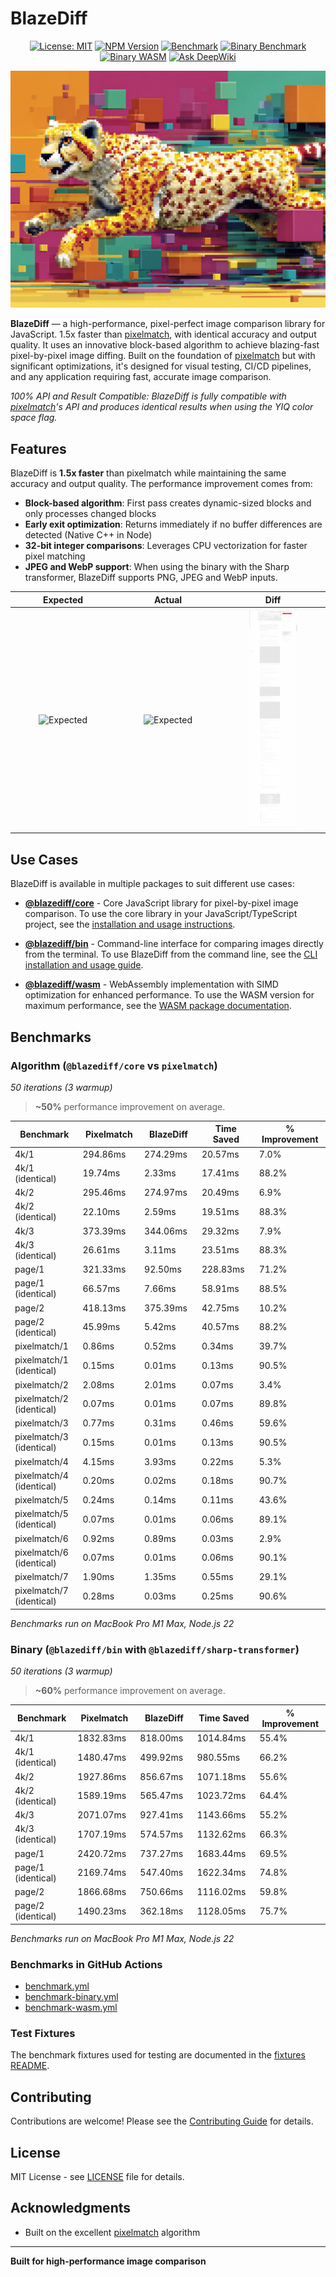 # BlazeDiff

<div align="center">

[![License: MIT](https://img.shields.io/badge/License-MIT-yellow.svg)](https://opensource.org/licenses/MIT)
[![NPM Version](https://img.shields.io/npm/v/%40blazediff%2Fcore)](https://www.npmjs.com/package/@blazediff/core)
[![Benchmark](https://github.com/teimurjan/blazediff/actions/workflows/benchmark-algorithm.yml/badge.svg)](https://github.com/teimurjan/blazediff/actions/workflows/benchmark-algorithm.yml)
[![Binary Benchmark](https://github.com/teimurjan/blazediff/actions/workflows/benchmark-binmary.yml/badge.svg)](https://github.com/teimurjan/blazediff/actions/workflows/benchmark-binmary.yml)
[![Binary WASM](https://github.com/teimurjan/blazediff/actions/workflows/benchmark-wasm.yml/badge.svg)](https://github.com/teimurjan/blazediff/actions/workflows/benchmark-wasm.yml)
[![Ask DeepWiki](https://deepwiki.com/badge.svg)](https://deepwiki.com/teimurjan/blazediff)

</div>

<div align="center"><img src="./assets/logo.png" /></div>

**BlazeDiff** — a high-performance, pixel-perfect image comparison library for JavaScript. 1.5x faster than [pixelmatch](https://github.com/mapbox/pixelmatch), with identical accuracy and output quality. It uses an innovative block-based algorithm to achieve blazing-fast pixel-by-pixel image diffing. Built on the foundation of [pixelmatch](https://github.com/mapbox/pixelmatch) but with significant optimizations, it's designed for visual testing, CI/CD pipelines, and any application requiring fast, accurate image comparison.

*100% API and Result Compatible: BlazeDiff is fully compatible with [pixelmatch](https://github.com/mapbox/pixelmatch)'s API and produces identical results when using the YIQ color space flag.*

## Features

BlazeDiff is **1.5x faster** than pixelmatch while maintaining the same accuracy and output quality. The performance improvement comes from:

- **Block-based algorithm**: First pass creates dynamic-sized blocks and only processes changed blocks
- **Early exit optimization**: Returns immediately if no buffer differences are detected (Native C++ in Node)
- **32-bit integer comparisons**: Leverages CPU vectorization for faster pixel matching
- **JPEG and WebP support**: When using the binary with the Sharp transformer, BlazeDiff supports PNG, JPEG and WebP inputs.

<table>
  <thead>
    <tr>
      <th width="33.3%">Expected</th>
      <th width="33.3%">Actual</th>
      <th width="33.3%">Diff</th>
    </tr>
  </thead>
  <tbody>
    <tr>
      <td align="center"><img src="./assets/1a.jpeg" alt="Expected" width="50%" /></td>
      <td align="center"><img src="./assets/1b.jpeg" alt="Expected" width="50%" /></td>
      <td align="center"><img src="./assets/1diff.png" alt="Expected" width="50%" /></td>
    </tr>
  </tbody>
</table>

## Use Cases

BlazeDiff is available in multiple packages to suit different use cases:

- **[@blazediff/core](./packages/core#readme)** - Core JavaScript library for pixel-by-pixel image comparison. To use the core library in your JavaScript/TypeScript project, see the [installation and usage instructions](./packages/core#readme).

- **[@blazediff/bin](./packages/bin#readme)** - Command-line interface for comparing images directly from the terminal. To use BlazeDiff from the command line, see the [CLI installation and usage guide](./packages/bin#readme).

- **[@blazediff/wasm](./packages/wasm#readme)** - WebAssembly implementation with SIMD optimization for enhanced performance. To use the WASM version for maximum performance, see the [WASM package documentation](./packages/wasm#readme).


## Benchmarks

### Algorithm (`@blazediff/core` vs `pixelmatch`)

*50 iterations (3 warmup)*

> **~50%** performance improvement on average.

<table>
  <thead>
    <tr>
      <th width="500">Benchmark</th>
      <th width="500">Pixelmatch</th>
      <th width="500">BlazeDiff</th>
      <th width="500">Time Saved</th>
      <th width="500">% Improvement</th>
    </tr>
  </thead>
  <tbody>
    <tr>
      <td>4k/1</td>
      <td>294.86ms</td>
      <td>274.29ms</td>
      <td>20.57ms</td>
      <td>7.0%</td>
    </tr>
    <tr>
      <td>4k/1 (identical)</td>
      <td>19.74ms</td>
      <td>2.33ms</td>
      <td>17.41ms</td>
      <td>88.2%</td>
    </tr>
    <tr>
      <td>4k/2</td>
      <td>295.46ms</td>
      <td>274.97ms</td>
      <td>20.49ms</td>
      <td>6.9%</td>
    </tr>
    <tr>
      <td>4k/2 (identical)</td>
      <td>22.10ms</td>
      <td>2.59ms</td>
      <td>19.51ms</td>
      <td>88.3%</td>
    </tr>
    <tr>
      <td>4k/3</td>
      <td>373.39ms</td>
      <td>344.06ms</td>
      <td>29.32ms</td>
      <td>7.9%</td>
    </tr>
    <tr>
      <td>4k/3 (identical)</td>
      <td>26.61ms</td>
      <td>3.11ms</td>
      <td>23.51ms</td>
      <td>88.3%</td>
    </tr>
    <tr>
      <td>page/1</td>
      <td>321.33ms</td>
      <td>92.50ms</td>
      <td>228.83ms</td>
      <td>71.2%</td>
    </tr>
    <tr>
      <td>page/1 (identical)</td>
      <td>66.57ms</td>
      <td>7.66ms</td>
      <td>58.91ms</td>
      <td>88.5%</td>
    </tr>
    <tr>
      <td>page/2</td>
      <td>418.13ms</td>
      <td>375.39ms</td>
      <td>42.75ms</td>
      <td>10.2%</td>
    </tr>
    <tr>
      <td>page/2 (identical)</td>
      <td>45.99ms</td>
      <td>5.42ms</td>
      <td>40.57ms</td>
      <td>88.2%</td>
    </tr>
    <tr>
      <td>pixelmatch/1</td>
      <td>0.86ms</td>
      <td>0.52ms</td>
      <td>0.34ms</td>
      <td>39.7%</td>
    </tr>
    <tr>
      <td>pixelmatch/1 (identical)</td>
      <td>0.15ms</td>
      <td>0.01ms</td>
      <td>0.13ms</td>
      <td>90.5%</td>
    </tr>
    <tr>
      <td>pixelmatch/2</td>
      <td>2.08ms</td>
      <td>2.01ms</td>
      <td>0.07ms</td>
      <td>3.4%</td>
    </tr>
    <tr>
      <td>pixelmatch/2 (identical)</td>
      <td>0.07ms</td>
      <td>0.01ms</td>
      <td>0.07ms</td>
      <td>89.8%</td>
    </tr>
    <tr>
      <td>pixelmatch/3</td>
      <td>0.77ms</td>
      <td>0.31ms</td>
      <td>0.46ms</td>
      <td>59.6%</td>
    </tr>
    <tr>
      <td>pixelmatch/3 (identical)</td>
      <td>0.15ms</td>
      <td>0.01ms</td>
      <td>0.13ms</td>
      <td>90.5%</td>
    </tr>
    <tr>
      <td>pixelmatch/4</td>
      <td>4.15ms</td>
      <td>3.93ms</td>
      <td>0.22ms</td>
      <td>5.3%</td>
    </tr>
    <tr>
      <td>pixelmatch/4 (identical)</td>
      <td>0.20ms</td>
      <td>0.02ms</td>
      <td>0.18ms</td>
      <td>90.7%</td>
    </tr>
    <tr>
      <td>pixelmatch/5</td>
      <td>0.24ms</td>
      <td>0.14ms</td>
      <td>0.11ms</td>
      <td>43.6%</td>
    </tr>
    <tr>
      <td>pixelmatch/5 (identical)</td>
      <td>0.07ms</td>
      <td>0.01ms</td>
      <td>0.06ms</td>
      <td>89.1%</td>
    </tr>
    <tr>
      <td>pixelmatch/6</td>
      <td>0.92ms</td>
      <td>0.89ms</td>
      <td>0.03ms</td>
      <td>2.9%</td>
    </tr>
    <tr>
      <td>pixelmatch/6 (identical)</td>
      <td>0.07ms</td>
      <td>0.01ms</td>
      <td>0.06ms</td>
      <td>90.1%</td>
    </tr>
    <tr>
      <td>pixelmatch/7</td>
      <td>1.90ms</td>
      <td>1.35ms</td>
      <td>0.55ms</td>
      <td>29.1%</td>
    </tr>
    <tr>
      <td>pixelmatch/7 (identical)</td>
      <td>0.28ms</td>
      <td>0.03ms</td>
      <td>0.25ms</td>
      <td>90.6%</td>
    </tr>
  </tbody>
</table>

*Benchmarks run on MacBook Pro M1 Max, Node.js 22*

### Binary (`@blazediff/bin` with `@blazediff/sharp-transformer`)

*50 iterations (3 warmup)*

> **~60%** performance improvement on average.

<table>
  <thead>
    <tr>
      <th width="500">Benchmark</th>
      <th width="500">Pixelmatch</th>
      <th width="500">BlazeDiff</th>
      <th width="500">Time Saved</th>
      <th width="500">% Improvement</th>
    </tr>
  </thead>
  <tbody>
    <tr>
      <td>4k/1</td>
      <td>1832.83ms</td>
      <td>818.00ms</td>
      <td>1014.84ms</td>
      <td>55.4%</td>
    </tr>
    <tr>
      <td>4k/1 (identical)</td>
      <td>1480.47ms</td>
      <td>499.92ms</td>
      <td>980.55ms</td>
      <td>66.2%</td>
    </tr>
    <tr>
      <td>4k/2</td>
      <td>1927.86ms</td>
      <td>856.67ms</td>
      <td>1071.18ms</td>
      <td>55.6%</td>
    </tr>
    <tr>
      <td>4k/2 (identical)</td>
      <td>1589.19ms</td>
      <td>565.47ms</td>
      <td>1023.72ms</td>
      <td>64.4%</td>
    </tr>
    <tr>
      <td>4k/3</td>
      <td>2071.07ms</td>
      <td>927.41ms</td>
      <td>1143.66ms</td>
      <td>55.2%</td>
    </tr>
    <tr>
      <td>4k/3 (identical)</td>
      <td>1707.19ms</td>
      <td>574.57ms</td>
      <td>1132.62ms</td>
      <td>66.3%</td>
    </tr>
    <tr>
      <td>page/1</td>
      <td>2420.72ms</td>
      <td>737.27ms</td>
      <td>1683.44ms</td>
      <td>69.5%</td>
    </tr>
    <tr>
      <td>page/1 (identical)</td>
      <td>2169.74ms</td>
      <td>547.40ms</td>
      <td>1622.34ms</td>
      <td>74.8%</td>
    </tr>
    <tr>
      <td>page/2</td>
      <td>1866.68ms</td>
      <td>750.66ms</td>
      <td>1116.02ms</td>
      <td>59.8%</td>
    </tr>
    <tr>
      <td>page/2 (identical)</td>
      <td>1490.23ms</td>
      <td>362.18ms</td>
      <td>1128.05ms</td>
      <td>75.7%</td>
    </tr>
  </tbody>
</table>

*Benchmarks run on MacBook Pro M1 Max, Node.js 22*

### Benchmarks in GitHub Actions

- [benchmark.yml](https://github.com/teimurjan/blazediff/actions/workflows/benchmark-algorithm.yml)
- [benchmark-binary.yml](https://github.com/teimurjan/blazediff/actions/workflows/benchmark-binary.yml)
- [benchmark-wasm.yml](https://github.com/teimurjan/blazediff/actions/workflows/benchmark-wasm.yml)

### Test Fixtures

The benchmark fixtures used for testing are documented in the [fixtures README](./packages/benchmark/fixtures/README.md).

## Contributing

Contributions are welcome! Please see the [Contributing Guide](CONTRIBUTING.md) for details.

## License

MIT License - see [LICENSE](LICENSE) file for details.

## Acknowledgments

- Built on the excellent [pixelmatch](https://github.com/mapbox/pixelmatch) algorithm

---

**Built for high-performance image comparison**
